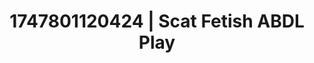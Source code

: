 ---
categories:
- Glory hole
- Nerdy seduction
- AI lover POV
- Closeness kink
- Cheerleader roleplay
image: /assets/images/1747801120424.jpg
layout: post
seo:
  description: Featured content with high-quality Scat Fetish, ABDL Play. HD images
    available.
  keywords: Scat Fetish, ABDL Play
  og_image: /assets/images/1747801120424.jpg
  schema_type: VisualArtwork
tags:
- ABDL Play
- Scat Fetish
- '#1747801120424'
title: 1747801120424 | Scat Fetish ABDL Play
---